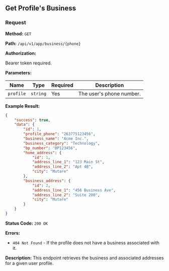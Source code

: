 ## Get Profile's Business

### Request

**Method:** `GET`

**Path:** `/api/v1/app/business/{phone}`

**Authorization:**

Bearer token required.

**Parameters:**

| Name       | Type     | Required | Description                 |
|------------|----------|----------|-----------------------------|
| `profile`  | `string` | Yes      | The user's phone number.   |

**Example Result:**

```json
{
    "success": true,
    "data": {
        "id": 1,
        "profile_phone": "263775123456",
        "business_name": "Acme Inc.",
        "business_category": "Technology",
        "bp_number": "BP123456",
        "home_address": {
            "id": 1,
            "address_line_1": "123 Main St",
            "address_line_2": "Apt 4B",
            "city": "Mutare"
        },
        "business_address": {
            "id": 2,
            "address_line_1": "456 Business Ave",
            "address_line_2": "Suite 200",
            "city": "Mutare"
        }
    }
}
```

**Status Code:** `200 OK`

**Errors:**

- `404 Not Found` - If the profile does not have a business associated with it.

**Description:** This endpoint retrieves the business and associated addresses for a given user profile.
